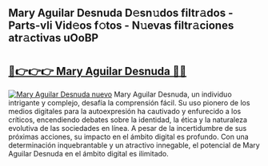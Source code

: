 ## Mary Aguilar Desnuda D𝚎sn𝚞dos filtr𝚊dos - Parts-vIi Vid𝚎os f𝚘tos - N𝚞evas filtr𝚊ciones atr𝚊ctivas uOoBP

# <h2><a href="http://mba3nx.tromn.icu/?c=Mary+Aguilar+Desnuda">🔗👉👉👉 Mary Aguilar Desnuda 🔗🔗</a></h2>

[![Mary Aguilar Desnuda nuevo](https://i.imgur.com/pEAQMta.gif)](http://mba3nx.tromn.icu/?c=Mary+Aguilar+Desnuda)
Mary Aguilar Desnuda, un individuo intrigante y complejo, desafía la comprensión fácil. Su uso pionero de los medios digitales para la autoexpresión ha cautivado y enfurecido a los críticos, encendiendo debates sobre la identidad, la ética y la naturaleza evolutiva de las sociedades en línea. A pesar de la incertidumbre de sus próximas acciones, su impacto en el ámbito digital es profundo. Con una determinación inquebrantable y un atractivo innegable, el potencial de Mary Aguilar Desnuda en el ámbito digital es ilimitado.
